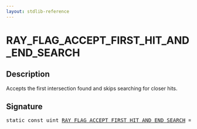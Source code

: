 ```yaml
---
layout: stdlib-reference
---
```


# RAY_FLAG_ACCEPT_FIRST_HIT_AND_END_SEARCH

## Description

Accepts the first intersection found and skips searching for closer hits.


## Signature
<pre>
<span class='code_keyword'>static</span> <span class='code_keyword'>const</span> <span class="code_keyword">uint</span> <a href="ray_flag_accept_first_hit_and_end_search-01245679abcdeghijkmnoqrsuvwyz10111213.html" class="code_var">RAY_FLAG_ACCEPT_FIRST_HIT_AND_END_SEARCH</a> = 0x04;
</pre>

